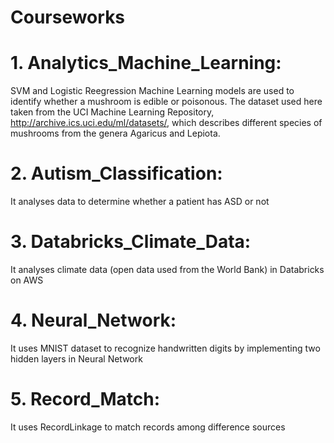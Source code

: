 # Courseworks

# 1. Analytics_Machine_Learning: 
SVM and Logistic Reegression Machine Learning models are used to identify whether a mushroom is edible or poisonous.
The dataset used here taken from the UCI Machine Learning Repository, http://archive.ics.uci.edu/ml/datasets/, which describes different species of mushrooms from the genera Agaricus and Lepiota.

# 2. Autism_Classification: 
It analyses data to determine whether a patient has ASD or not

# 3. Databricks_Climate_Data: 
It analyses climate data (open data used from the World Bank) in Databricks on AWS

# 4. Neural_Network: 
It uses MNIST dataset to recognize handwritten digits by implementing two hidden layers in Neural Network

# 5. Record_Match: 
It uses RecordLinkage to match records among difference sources


